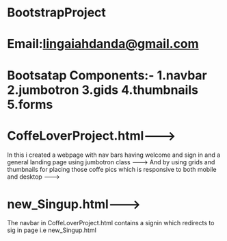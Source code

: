 # BootstrapProject
# Email:lingaiahdanda@gmail.com
# Bootsatap Components:- 1.navbar 2.jumbotron 3.gids 4.thumbnails 5.forms
# CoffeLoverProject.html--->
In this i created a webpage with nav bars having welcome and sign in  and  a general landing page using jumbotron class --->
And by using grids and thumbnails for placing those coffe pics  which is responsive to both mobile and desktop --->

# new_Singup.html--->
The navbar in CoffeLoverProject.html contains a signin which redirects to sig in page i.e  new_Singup.html

